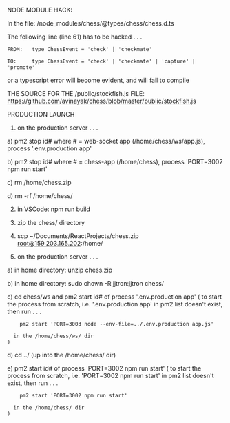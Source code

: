 NODE MODULE HACK:

In the file: /node_modules/chess/@types/chess/chess.d.ts

The following line (line 61) has to be hacked . . .

    FROM:   type ChessEvent = 'check' | 'checkmate'

    TO:     type ChessEvent = 'check' | 'checkmate' | 'capture' | 'promote'

or a typescript error will become evident, and will fail to compile

THE SOURCE FOR THE /public/stockfish.js FILE:
https://github.com/avinayak/chess/blob/master/public/stockfish.js

PRODUCTION LAUNCH
1.  on the production server . . .

 a) pm2 stop id#
    where # = web-socket app (/home/chess/ws/app.js), process '.env.production app'

 b) pm2 stop id#
    where # = chess-app (/home/chess), process 'PORT=3002 npm run start'

 c) rm /home/chess.zip

 d) rm -rf /home/chess/

2.  in VSCode: npm run build

3.  zip the chess/ directory

4.  scp ~/Documents/ReactProjects/chess.zip root@159.203.165.202:/home/

1.  on the production server . . .

 a) in home directory: unzip chess.zip

 b) in home directory: sudo chown -R jjtron:jjtron chess/

 c) cd chess/ws
    and
    pm2 start id# of process '.env.production app'
    (
      to start the process from scratch, i.e. '.env.production app' in pm2 list doesn't exist, then run  . . .

        pm2 start 'PORT=3003 node --env-file=../.env.production app.js'
        
      in the /home/chess/ws/ dir
    )
  
 d) cd ../ (up into the /home/chess/ dir)

 e) pm2 start id# of process 'PORT=3002 npm run start'
    (
      to start the process from scratch, i.e. 'PORT=3002 npm run start' in pm2 list doesn't exist, then run  . . .

        pm2 start 'PORT=3002 npm run start'
        
      in the /home/chess/ dir
    )

